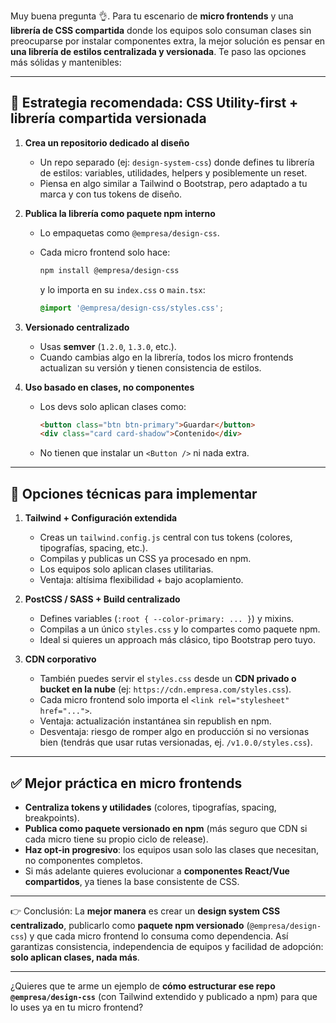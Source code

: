 Muy buena pregunta 👌. Para tu escenario de **micro frontends** y una **librería de CSS compartida** donde los equipos solo consuman clases sin preocuparse por instalar componentes extra, la mejor solución es pensar en **una librería de estilos centralizada y versionada**. Te paso las opciones más sólidas y mantenibles:

---

## 🔑 Estrategia recomendada: **CSS Utility-first + librería compartida versionada**

1. **Crea un repositorio dedicado al diseño**

   * Un repo separado (ej: `design-system-css`) donde defines tu librería de estilos: variables, utilidades, helpers y posiblemente un reset.
   * Piensa en algo similar a Tailwind o Bootstrap, pero adaptado a tu marca y con tus tokens de diseño.

2. **Publica la librería como paquete npm interno**

   * Lo empaquetas como `@empresa/design-css`.
   * Cada micro frontend solo hace:

     ```bash
     npm install @empresa/design-css
     ```

     y lo importa en su `index.css` o `main.tsx`:

     ```css
     @import '@empresa/design-css/styles.css';
     ```

3. **Versionado centralizado**

   * Usas **semver** (`1.2.0`, `1.3.0`, etc.).
   * Cuando cambias algo en la librería, todos los micro frontends actualizan su versión y tienen consistencia de estilos.

4. **Uso basado en clases, no componentes**

   * Los devs solo aplican clases como:

     ```html
     <button class="btn btn-primary">Guardar</button>
     <div class="card card-shadow">Contenido</div>
     ```
   * No tienen que instalar un `<Button />` ni nada extra.

---

## 🚀 Opciones técnicas para implementar

1. **Tailwind + Configuración extendida**

   * Creas un `tailwind.config.js` central con tus tokens (colores, tipografías, spacing, etc.).
   * Compilas y publicas un CSS ya procesado en npm.
   * Los equipos solo aplican clases utilitarias.
   * Ventaja: altísima flexibilidad + bajo acoplamiento.

2. **PostCSS / SASS + Build centralizado**

   * Defines variables (`:root { --color-primary: ... }`) y mixins.
   * Compilas a un único `styles.css` y lo compartes como paquete npm.
   * Ideal si quieres un approach más clásico, tipo Bootstrap pero tuyo.

3. **CDN corporativo**

   * También puedes servir el `styles.css` desde un **CDN privado o bucket en la nube** (ej: `https://cdn.empresa.com/styles.css`).
   * Cada micro frontend solo importa el `<link rel="stylesheet" href="...">`.
   * Ventaja: actualización instantánea sin republish en npm.
   * Desventaja: riesgo de romper algo en producción si no versionas bien (tendrás que usar rutas versionadas, ej. `/v1.0.0/styles.css`).

---

## ✅ Mejor práctica en micro frontends

* **Centraliza tokens y utilidades** (colores, tipografías, spacing, breakpoints).
* **Publica como paquete versionado en npm** (más seguro que CDN si cada micro tiene su propio ciclo de release).
* **Haz opt-in progresivo**: los equipos usan solo las clases que necesitan, no componentes completos.
* Si más adelante quieres evolucionar a **componentes React/Vue compartidos**, ya tienes la base consistente de CSS.

---

👉 Conclusión:
La **mejor manera** es crear un **design system CSS centralizado**, publicarlo como **paquete npm versionado** (`@empresa/design-css`) y que cada micro frontend lo consuma como dependencia. Así garantizas consistencia, independencia de equipos y facilidad de adopción: **solo aplican clases, nada más**.

---

¿Quieres que te arme un ejemplo de **cómo estructurar ese repo `@empresa/design-css`** (con Tailwind extendido y publicado a npm) para que lo uses ya en tu micro frontend?
